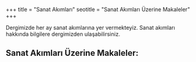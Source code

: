 +++
title = "Sanat Akımları"
seotitle = "Sanat Akımları Üzerine Makaleler"
+++

Dergimizde her ay sanat akımlarına yer vermekteyiz. Sanat akımları hakkında bilgilere dergimizden ulaşabilirsiniz.

## Sanat Akımları Üzerine Makaleler: